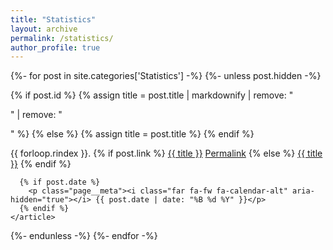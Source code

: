 ```yaml
---
title: "Statistics"
layout: archive
permalink: /statistics/
author_profile: true
---
```


<div class="entries-{{ page.entries_layout }}">

{%- for post in site.categories['Statistics'] -%}
  {%- unless post.hidden -%}

  {% if post.id %}
    {% assign title = post.title | markdownify | remove: "<p>" | remove: "</p>" %}
  {% else %}
    {% assign title = post.title %}
  {% endif %}

  <div class="list__item">
    <article class="archive__item" itemscope itemtype="https://schema.org/CreativeWork">
    {{ forloop.rindex }}.
      {% if post.link %}
        <a href="{{ post.link }}">{{ title }}</a> <a href="{{ post.url | relative_url }}" rel="permalink"><i class="fas fa-link" aria-hidden="true" title="permalink"></i><span class="sr-only">Permalink</span></a>
      {% else %}
        <a href="{{ post.url | relative_url }}" rel="permalink">{{ title }}</a>
      {% endif %}

      {% if post.date %}
        <p class="page__meta"><i class="far fa-fw fa-calendar-alt" aria-hidden="true"></i> {{ post.date | date: "%B %d %Y" }}</p>
      {% endif %}
    </article>
  </div>
  {%- endunless -%}
{%- endfor -%}

</div>